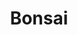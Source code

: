 ---
title: Bonsai
crosslinks:
- u_imguralbumbot
- whatsthisplant
- youtubefactsbot
- marijuanaenthusiasts
- youtubot
- mildlyinteresting
- gardening
- succulents
- whatsthisbug
- SavageGarden
- houseplants
- MassdropBot
- orchids
- Cubers
- Bonchi
- tmsbmeta
- askscience
- translator
- druggardening
- thingsforants
---